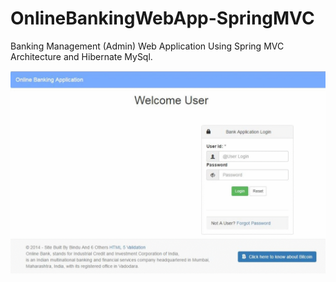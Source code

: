 # OnlineBankingWebApp-SpringMVC
Banking Management (Admin) Web Application Using Spring MVC Architecture and Hibernate MySql.


![Online Bank App](https://github.com/avinash28196/OnlineBankingWebApp-SpringMVC/blob/master/images/BankApp%20(1).gif.crdownload.gif)
